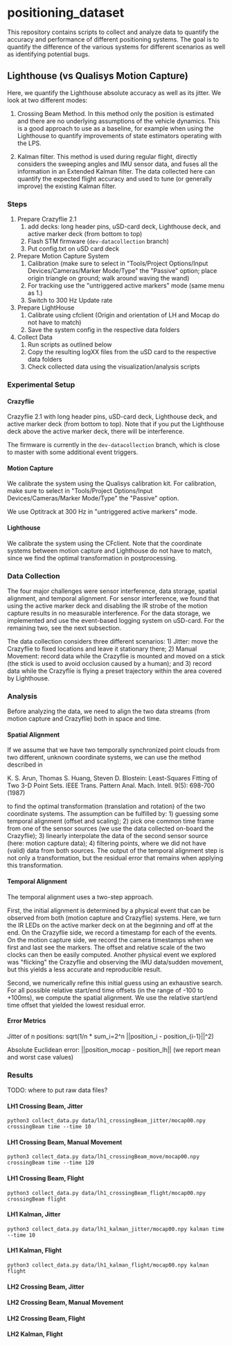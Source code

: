 # positioning_dataset

This repository contains scripts to collect and analyze data to quantify the accuracy and performance of different positioning systems. The goal is to quantify the difference of the various systems for different scenarios as well as identifying potential bugs.

## Lighthouse (vs Qualisys Motion Capture)

Here, we quantify the Lighthouse absolute accuracy as well as its jitter. We look at two different modes:

1. Crossing Beam Method. In this method only the position is estimated and there are no underlying assumptions of the vehicle dynamics. This is a good approach to use as a baseline, for example when using the Lighthouse to quantify improvements of state estimators operating with the LPS.

2. Kalman filter. This method is used during regular flight, directly considers the sweeping angles and IMU sensor data, and fuses all the information in an Extended Kalman filter. The data collected here can quantify the expected flight accuracy and used to tune (or generally improve) the existing Kalman filter.

### Steps

1. Prepare Crazyflie 2.1
	1. add decks: long header pins, uSD-card deck, Lighthouse deck, and active marker deck (from bottom to top)
	2. Flash STM firmware (`dev-datacollection` branch)
	3. Put config.txt on uSD card deck
2. Prepare Motion Capture System
	1. Calibration (make sure to select in "Tools/Project Options/Input Devices/Cameras/Marker Mode/Type" the "Passive" option; place origin triangle on ground; walk around waving the wand)
	2. For tracking use the "untriggered active markers" mode (same menu as 1.)
	3. Switch to 300 Hz Update rate
3. Prepare LightHouse
	1. Calibrate using cfclient (Origin and orientation of LH and Mocap do not have to match)
	2. Save the system config in the respective data folders
4. Collect Data
	1. Run scripts as outlined below
	2. Copy the resulting logXX files from the uSD card to the respective data folders
	3. Check collected data using the visualization/analysis scripts

### Experimental Setup

#### Crazyflie

Crazyflie 2.1 with long header pins, uSD-card deck, Lighthouse deck, and active marker deck (from bottom to top). Note that if you put the Lighthouse deck above the active marker deck, there will be interference.

The firmware is currently in the `dev-datacollection` branch, which is close to master with some additional event triggers.

#### Motion Capture

We calibrate the system using the Qualisys calibration kit. For calibration, make sure to select in "Tools/Project Options/Input Devices/Cameras/Marker Mode/Type" the "Passive" option.

We use Optitrack at 300 Hz in "untriggered active markers" mode.

#### Lighthouse

We calibrate the system using the CFclient. Note that the coordinate systems between motion capture and Lighthouse do not have to match, since we find the optimal transformation in postprocessing.

### Data Collection

The four major challenges were sensor interference, data storage, spatial alignment, and temporal alignment. For sensor interference, we found that using the active marker deck and disabling the IR strobe of the motion capture results in no measurable interference. For the data storage, we implemented and use the event-based logging system on uSD-card. For the remaining two, see the next subsection.

The data collection considers three different scenarios: 1) Jitter: move the Crazyflie to fixed locations and leave it stationary there; 2) Manual Movement: record data while the Crazyflie is mounted and moved on a stick (the stick is used to avoid occlusion caused by a human); and 3) record data while the Crazyflie is flying a preset trajectory within the area covered by Lighthouse.

### Analysis

Before analyzing the data, we need to align the two data streams (from motion capture and Crazyflie) both in space and time.

#### Spatial Alignment

If we assume that we have two temporally synchronized point clouds from two different, unknown coordinate systems, we can use the method described in

K. S. Arun, Thomas S. Huang, Steven D. Blostein:
Least-Squares Fitting of Two 3-D Point Sets. IEEE Trans. Pattern Anal. Mach. Intell. 9(5): 698-700 (1987)

to find the optimal transformation (translation and rotation) of the two coordinate systems. The assumption can be fulfilled by: 1) guessing some temporal alignment (offset and scaling); 2) pick one common time frame from one of the sensor sources (we use the data collected on-board the Crazyflie); 3) linearly interpolate the data of the second sensor source (here: motion capture data); 4) filtering points, where we did not have (valid) data from both sources. The output of the temporal alignment step is not only a transformation, but the residual error that remains when applying this transformation.

#### Temporal Alignment

The temporal alignment uses a two-step approach.

First, the initial alignment is determined by a physical event that can be observed from both (motion capture and Crazyflie) systems. Here, we turn the IR LEDs on the active marker deck on at the beginning and off at the end. On the Crazyflie side, we record a timestamp for each of the events. On the motion capture side, we record the camera timestamps when we first and last see the markers. The offset and relative scale of the two clocks can then be easily computed. Another physical event we explored was "flicking" the Crazyflie and observing the IMU data/sudden movement, but this yields a less accurate and reproducible result.

Second, we numerically refine this initial guess using an exhaustive search. For all possible relative start/end time offsets (in the range of -100 to +100ms), we compute the spatial alignment. We use the relative start/end time offset that yielded the lowest residual error.

#### Error Metrics

Jitter of n positions: sqrt(1/n * sum_i=2^n ||position_i - position_{i-1}||^2)

Absolute Euclidean error: ||position_mocap - position_lh|| (we report mean and worst case values)

### Results

TODO: where to put raw data files?

#### LH1 Crossing Beam, Jitter

```
python3 collect_data.py data/lh1_crossingBeam_jitter/mocap00.npy crossingBeam time --time 10
```

#### LH1 Crossing Beam, Manual Movement

```
python3 collect_data.py data/lh1_crossingBeam_move/mocap00.npy crossingBeam time --time 120
```

#### LH1 Crossing Beam, Flight

```
python3 collect_data.py data/lh1_crossingBeam_flight/mocap00.npy crossingBeam flight
```

#### LH1 Kalman, Jitter

```
python3 collect_data.py data/lh1_kalman_jitter/mocap00.npy kalman time --time 10
```

#### LH1 Kalman, Flight

```
python3 collect_data.py data/lh1_kalman_flight/mocap00.npy kalman flight
```

#### LH2 Crossing Beam, Jitter

#### LH2 Crossing Beam, Manual Movement

#### LH2 Crossing Beam, Flight

#### LH2 Kalman, Flight

